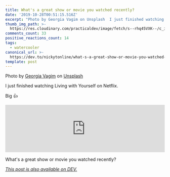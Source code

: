 ```yaml
---
title: What's a great show or movie you watched recently?
date: '2019-10-28T00:51:15.516Z'
excerpt: "Photo by Georgia Vagim on Unsplash  I just finished watching Living with Yourself on Netflix.  Big \U0001F44D..."
thumb_img_path: >-
  https://res.cloudinary.com/practicaldev/image/fetch/s--rhq45VXK--/c_imagga_scale,f_auto,fl_progressive,h_420,q_auto,w_1000/https://thepracticaldev.s3.amazonaws.com/i/z4yjh26j3jxwc3p5wpsd.jpg
comments_count: 33
positive_reactions_count: 14
tags:
  - watercooler
canonical_url: >-
  https://dev.to/nickytonline/what-s-a-great-show-or-movie-you-watched-recently-39o7
template: post
---
```

Photo by [Georgia Vagim](https://unsplash.com/@georgiavagim?utm_source=unsplash&utm_medium=referral&utm_content=creditCopyText) on [Unsplash](https://unsplash.com/s/photos/popcorn?utm_source=unsplash&utm_medium=referral&utm_content=creditCopyText)

I just finished watching Living with Yourself on Netflix.

Big 👍


<iframe class="liquidTag" src="https://dev.to/embed/youtube?args=5w54yW2Ur50" style="border: 0; width: 100%;"></iframe>


What's a great show or movie you watched recently?

*[This post is also available on DEV.](https://dev.to/nickytonline/what-s-a-great-show-or-movie-you-watched-recently-39o7)*


<script>
const parent = document.getElementsByTagName('head')[0];
const script = document.createElement('script');
script.type = 'text/javascript';
script.src = 'https://cdnjs.cloudflare.com/ajax/libs/iframe-resizer/4.1.1/iframeResizer.min.js';
script.charset = 'utf-8';
script.onload = function() {
    window.iFrameResize({}, '.liquidTag');
};
parent.appendChild(script);
</script>    
